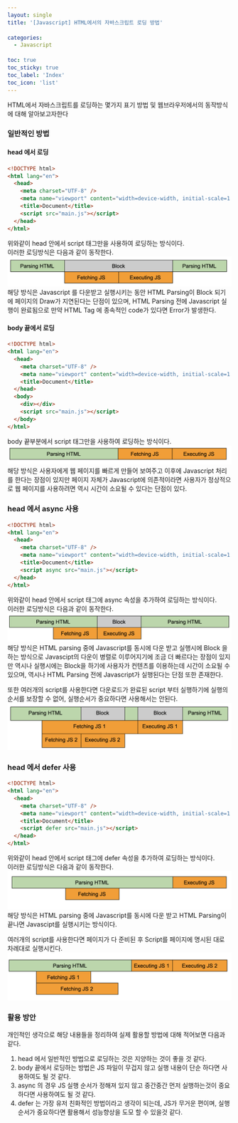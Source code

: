 ```yaml
---
layout: single
title: '[Javascript] HTML에서의 자바스크립트 로딩 방법'

categories:
  - Javascript

toc: true
toc_sticky: true
toc_label: 'Index'
toc_icon: 'list'
---
```


HTML에서 자바스크립트를 로딩하는 몇가지 표기 방법 및 웹브라우저에서의 동작방식에 대해 알아보고자한다

### 일반적인 방법

#### head 에서 로딩

```html
<!DOCTYPE html>
<html lang="en">
  <head>
    <meta charset="UTF-8" />
    <meta name="viewport" content="width=device-width, initial-scale=1.0" />
    <title>Document</title>
    <script src="main.js"></script>
  </head>
</html>
```

위와같이 head 안에서 script 태그만을 사용하여 로딩하는 방식이다.  
이러한 로딩방식은 다음과 같이 동작한다.
![Image Not Found](/assets/images/javascript_loading_method_1.png)
해당 방식은 Javascript 를 다운받고 실행시키는 동안 HTML Parsing이
Block 되기에 페이지의 Draw가 지연된다는 단점이 있으며, HTML Parsing 전에 Javascript 실행이 완료됨으로
만약 HTML Tag 에 종속적인 code가 있다면 Error가 발생한다.

#### body 끝에서 로딩

```html
<!DOCTYPE html>
<html lang="en">
  <head>
    <meta charset="UTF-8" />
    <meta name="viewport" content="width=device-width, initial-scale=1.0" />
    <title>Document</title>
  </head>
  <body>
    <div></div>
    <script src="main.js"></script>
  </body>
</html>
```

body 끝부분에서 script 태그만을 사용하여 로딩하는 방식이다.
![Image Not Found](/assets/images/javascript_loading_method_2.png)
해당 방식은 사용자에게 웹 페이지를 빠르게 만들어 보여주고 이후에 Javascript 처리를 한다는 장점이 있지만
페이지 자체가 Javascript에 의존적이라면 사용자가 정상적으로 웹 페이지를 사용하려면 역시 시간이 소요될 수 있다는
단점이 있다.

### head 에서 async 사용

```html
<!DOCTYPE html>
<html lang="en">
  <head>
    <meta charset="UTF-8" />
    <meta name="viewport" content="width=device-width, initial-scale=1.0" />
    <title>Document</title>
    <script async src="main.js"></script>
  </head>
</html>
```

위와같이 head 안에서 script 태그에 async 속성을 추가하여 로딩하는 방식이다.  
이러한 로딩방식은 다음과 같이 동작한다.
![Image Not Found](/assets/images/javascript_loading_method_3.png)
해당 방식은 HTML parsing 중에 Javascript를 동시에 다운 받고 실행시에 Block 을 하는 방식으로
Javascipt의 다운이 병렬로 이루어지기에 조금 더 빠르다는 장점이 있지만 역시나 실행시에는 Block을 하기에
사용자가 컨텐츠를 이용하는데 시간이 소요될 수 있으며, 역시나 HTML Parsing 전에 Javascript가 실행된다는
단점 또한 존재한다.

또한 여러개의 script를 사용한다면 다운로드가 완료된 script 부터 실행하기에 실행의 순서를 보장할 수 없어, 실행순서가 중요하다면 사용해서는 안된다.
![Image Not Found](/assets/images/javascript_loading_method_4.png)

### head 에서 defer 사용

```html
<!DOCTYPE html>
<html lang="en">
  <head>
    <meta charset="UTF-8" />
    <meta name="viewport" content="width=device-width, initial-scale=1.0" />
    <title>Document</title>
    <script defer src="main.js"></script>
  </head>
</html>
```

위와같이 head 안에서 script 태그에 defer 속성을 추가하여 로딩하는 방식이다.  
이러한 로딩방식은 다음과 같이 동작한다.
![Image Not Found](/assets/images/javascript_loading_method_5.png)
해당 방식은 HTML parsing 중에 Javascript를 동시에 다운 받고 HTML Parsing이 끝나면 Javascipt를 실행시키는 방식이다.

여러개의 script를 사용한다면 페이지가 다 준비된 후 Script를 페이지에 명시된 대로 차례대로 실행시킨다.
![Image Not Found](/assets/images/javascript_loading_method_6.png)

### 활용 방안

개인적인 생각으로 해당 내용들을 정리하여 실제 활용할 방법에 대해 적어보면 다음과 같다.

1. head 에서 일반적인 방법으로 로딩하는 것은 지양하는 것이 좋을 것 같다.
2. body 끝에서 로딩하는 방법은 JS 파일이 무겁지 않고 실행 내용이 단순 하다면 사용하여도 될 것 같다.
3. async 의 경우 JS 실행 순서가 정해져 있지 않고 중간중간 먼저 실행하는것이 중요하다면 사용하여도 될 것 같다.
4. defer 는 가장 유저 친화적인 방법이라고 생각이 되는데, JS가 무거운 편이며, 실행 순서가 중요하다면 활용해서 성능향상을 도모 할 수 있을것 같다.
